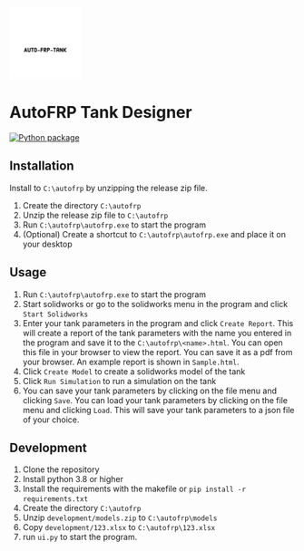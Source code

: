 <img src="icons/Auto-FRP-Tank-logos_white.png"  width="25%">

# AutoFRP Tank Designer 
[![Python package](https://github.com/mdsketch/auto-frp-tank/actions/workflows/python-package.yml/badge.svg)](https://github.com/mdsketch/auto-frp-tank/actions/workflows/python-package.yml)


## Installation
Install to `C:\autofrp` by unzipping the release zip file.
1. Create the directory `C:\autofrp`
2. Unzip the release zip file to `C:\autofrp`
3. Run `C:\autofrp\autofrp.exe` to start the program
4. (Optional) Create a shortcut to `C:\autofrp\autofrp.exe` and place it on your desktop

## Usage
1. Run `C:\autofrp\autofrp.exe` to start the program
2. Start solidworks or go to the solidworks menu in the program and click `Start Solidworks`
3. Enter your tank parameters in the program and click `Create Report`. This will create a report of the tank parameters with the name you entered in the program and save it to the `C:\autofrp\<name>.html`. You can open this file in your browser to view the report. You can save it as a pdf from your browser. An example report is shown in `Sample.html`.
4. Click `Create Model` to create a solidworks model of the tank
5. Click `Run Simulation` to run a simulation on the tank
6. You can save your tank parameters by clicking on the file menu and clicking `Save`. You can load your tank parameters by clicking on the file menu and clicking `Load`. This will save your tank parameters to a json file of your choice.

## Development
1. Clone the repository
2. Install python 3.8 or higher
3. Install the requirements with the makefile or `pip install -r requirements.txt`
4. Create the directory `C:\autofrp`
5. Unzip `development/models.zip` to `C:\autofrp\models`
6. Copy `development/123.xlsx` to `C:\autofrp\123.xlsx`
7. run `ui.py` to start the program.

